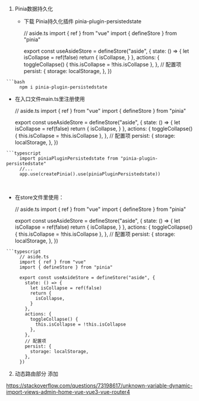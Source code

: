 1. Pinia数据持久化

   - 下载 Pinia持久化插件 pinia-plugin-persistedstate

     // aside.ts
     import { ref } from "vue"
     import { defineStore } from "pinia"
     
     export const useAsideStore = defineStore("aside", {
       state: () => {
         let isCollapse = ref(false)
         return {
           isCollapse,
         }
       },
       actions: {
         toggleCollapse() {
           this.isCollapse = !this.isCollapse
         },
       },
       // 配置项
       persist: {
         storage: localStorage,
       },
     })
     

```
```bash
     npm i pinia-plugin-persistedstate
```

   - 在入口文件main.ts里注册使用


     // aside.ts
     import { ref } from "vue"
     import { defineStore } from "pinia"
     
     export const useAsideStore = defineStore("aside", {
       state: () => {
         let isCollapse = ref(false)
         return {
           isCollapse,
         }
       },
       actions: {
         toggleCollapse() {
           this.isCollapse = !this.isCollapse
         },
       },
       // 配置项
       persist: {
         storage: localStorage,
       },
     })


```
```typescript
     import piniaPluginPersistedstate from "pinia-plugin-persistedstate"
     //...
     app.use(createPinia().use(piniaPluginPersistedstate))
```

​     

   - 在store文件里使用：


     // aside.ts
     import { ref } from "vue"
     import { defineStore } from "pinia"
     
     export const useAsideStore = defineStore("aside", {
       state: () => {
         let isCollapse = ref(false)
         return {
           isCollapse,
         }
       },
       actions: {
         toggleCollapse() {
           this.isCollapse = !this.isCollapse
         },
       },
       // 配置项
       persist: {
         storage: localStorage,
       },
     })


```
```typescript
     // aside.ts
     import { ref } from "vue"
     import { defineStore } from "pinia"
     
     export const useAsideStore = defineStore("aside", {
       state: () => {
         let isCollapse = ref(false)
         return {
           isCollapse,
         }
       },
       actions: {
         toggleCollapse() {
           this.isCollapse = !this.isCollapse
         },
       },
       // 配置项
       persist: {
         storage: localStorage,
       },
     })
```

2. 动态路由部分
添加

https://stackoverflow.com/questions/73198617/unknown-variable-dynamic-import-views-admin-home-vue-vue3-vue-router4


​     
